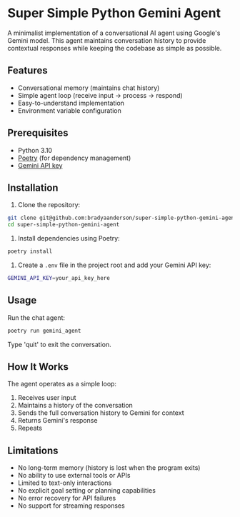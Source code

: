# Super Simple Python Gemini Agent

A minimalist implementation of a conversational AI agent using Google's Gemini model. This agent maintains conversation history to provide contextual responses while keeping the codebase as simple as possible.

## Features

- Conversational memory (maintains chat history)
- Simple agent loop (receive input → process → respond)
- Easy-to-understand implementation
- Environment variable configuration

## Prerequisites

- Python 3.10
- [Poetry](https://python-poetry.org/docs/) (for dependency management)
- [Gemini API key](https://aistudio.google.com/app/apikey)

## Installation

1. Clone the repository:

```bash
git clone git@github.com:bradyaanderson/super-simple-python-gemini-agent.git
cd super-simple-python-gemini-agent
```

1. Install dependencies using Poetry:

```bash
poetry install
```

1. Create a `.env` file in the project root and add your Gemini API key:

```bash
GEMINI_API_KEY=your_api_key_here
```

## Usage

Run the chat agent:

```bash
poetry run gemini_agent
```

Type 'quit' to exit the conversation.

## How It Works

The agent operates as a simple loop:

1. Receives user input
2. Maintains a history of the conversation
3. Sends the full conversation history to Gemini for context
4. Returns Gemini's response
5. Repeats

## Limitations

- No long-term memory (history is lost when the program exits)
- No ability to use external tools or APIs
- Limited to text-only interactions
- No explicit goal setting or planning capabilities
- No error recovery for API failures
- No support for streaming responses
